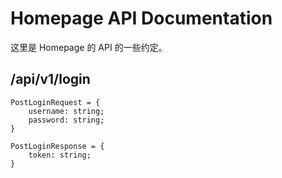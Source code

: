 # Homepage API Documentation

这里是 Homepage 的 API 的一些约定。

## /api/v1/login

```
PostLoginRequest = {
    username: string;
    password: string;
}

PostLoginResponse = {
    token: string;
}
```